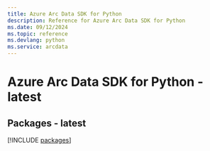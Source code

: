 ```yaml
---
title: Azure Arc Data SDK for Python
description: Reference for Azure Arc Data SDK for Python
ms.date: 09/12/2024
ms.topic: reference
ms.devlang: python
ms.service: arcdata
---
```

# Azure Arc Data SDK for Python - latest
## Packages - latest
[!INCLUDE [packages](arc-data-index.md)]
